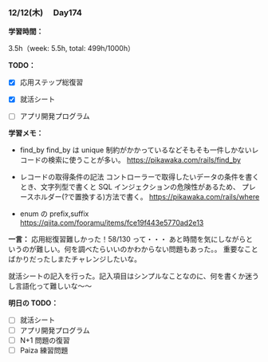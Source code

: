 ### 12/12(木)　 Day174

**学習時間：**

3.5h（week: 5.5h, total: 499h/1000h）

**TODO：**

- [x] 応用ステップ総復習

- [x] 就活シート
- [ ] アプリ開発プログラム

**学習メモ：**

- find_by
  find_by は unique 制約がかかっているなどそもそも一件しかないレコードの検索に使うことが多い。
  https://pikawaka.com/rails/find_by

- レコードの取得条件の記法
  コントローラーで取得したいデータの条件を書くとき、文字列型で書くと SQL インジェクションの危険性があるため、
  プレースホルダー(?で置換する)方法で書く。
  https://pikawaka.com/rails/where

- enum の prefix,suffix
  https://qiita.com/fooramu/items/fce19f443e5770ad2e13

**一言：**
応用総復習難しかった！58/130 って・・・
あと時間を気にしながらというのが難しい。何を調べたらいいのかわからない問題もあった。。
重要なことばかりだったしまたチャレンジしたいな。

就活シートの記入を行った。記入項目はシンプルなことなのに、何を書くか迷うし言語化って難しいな〜〜

**明日の TODO：**

- [ ] 就活シート
- [ ] アプリ開発プログラム
- [ ] N+1 問題の復習
- [ ] Paiza 練習問題
